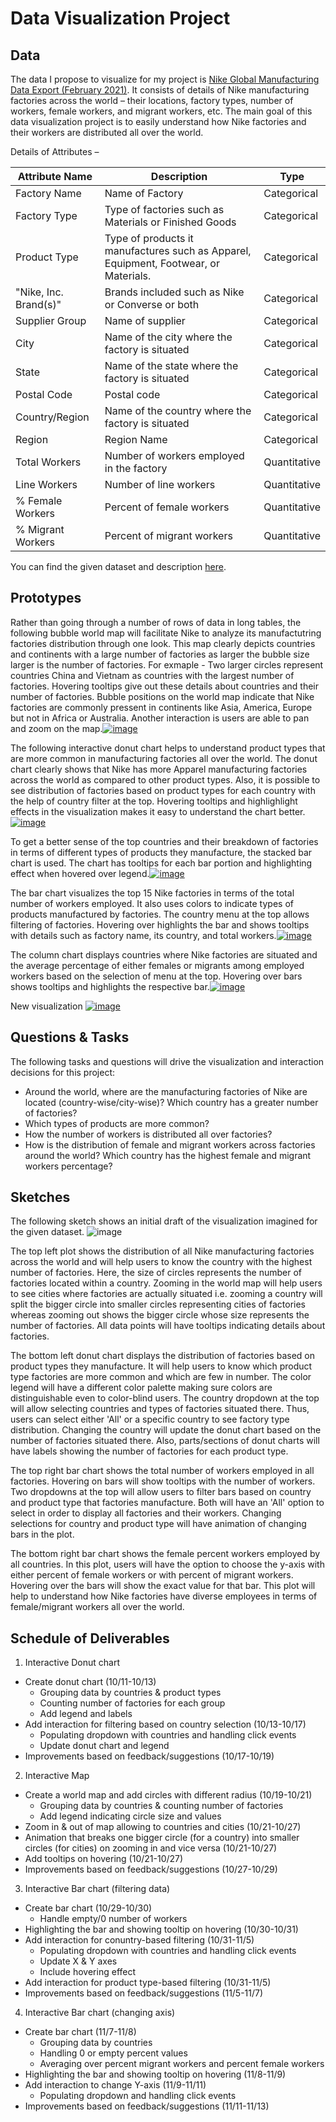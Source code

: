 # Data Visualization Project

## Data

The data I propose to visualize for my project is [Nike Global Manufacturing Data Export (February 2021)](http://manufacturingmap.nikeinc.com/). It consists of details of Nike manufacturing factories across the world – their locations, factory types, number of workers, female workers, and migrant workers, etc. The main goal of this data visualization project is to easily understand how Nike factories and their workers are distributed all over the world.

Details of Attributes –

|Attribute Name | Description | Type |
| --- | --- | --- |
| Factory Name | Name of Factory | Categorical |
| Factory Type | Type of factories such as Materials or Finished Goods | Categorical |
| Product Type | Type of products it manufactures such as Apparel, Equipment, Footwear, or Materials. | Categorical |
| "Nike, Inc. Brand(s)" | Brands included such as Nike or Converse or both | Categorical |
| Supplier Group | Name of supplier | Categorical |
| City | Name of the city where the factory is situated | Categorical |
| State | Name of the state where the factory is situated | Categorical |
| Postal Code | Postal code | Categorical |
| Country/Region | Name of the country where the factory is situated | Categorical |
| Region | Region Name | Categorical |
| Total Workers | Number of workers employed in the factory | Quantitative |
| Line Workers | Number of line workers | Quantitative |
| % Female Workers | Percent of female workers | Quantitative |
| % Migrant Workers | Percent of migrant workers | Quantitative |

You can find the given dataset and description [here](https://gist.github.com/siddhipa/3357f23f4ecd08f3737215f16026269e).


## Prototypes

Rather than going through a number of rows of data in long tables, the following bubble world map will facilitate Nike to analyze its manufactutring factories distribution through one look. This map clearly depicts countries and continents with a large number of factories as larger the bubble size larger is the number of factories. For exmaple - Two larger circles represent countries China and Vietnam as countries with the largest number of factories. Hovering tooltips give out these details about countries and their number of factories. Bubble positions on the world map indicate that Nike factories are commonly pressent in continents like Asia, America, Europe but not in Africa or Australia. Another interaction is users are able to pan and zoom on the map.[![image](https://user-images.githubusercontent.com/49468721/139173222-636df8fe-e5ed-4128-b311-378a03bdd7b2.png)](https://vizhub.com/siddhipa/5faede5e67704af7a368c3905781b673)

The following interactive donut chart helps to understand product types that are more common in manufacturing factories all over the world. The donut chart clearly shows that Nike has more Apparel manufacturing factories across the world as compared to other product types. Also, it is possible to see distribution of factories based on product types for each country with the help of country filter at the top. Hovering tooltips and highlighlight effects in the visualization makes it easy to understand the chart better.[![image](https://user-images.githubusercontent.com/49468721/137227761-e5a19564-291e-42bf-9850-8e44f8488c13.png)](https://vizhub.com/siddhipa/dfc92cac6f174a4289ec8ae05d40c4d8)

To get a better sense of the top countries and their breakdown of factories in terms of different types of products they manufacture, the stacked bar chart is used. The chart has tooltips for each bar portion and highlighting effect when hovered over legend.[![image](https://user-images.githubusercontent.com/49468721/141050559-d90b4fc2-3146-4a76-84b5-e22242698aac.png)](https://vizhub.com/siddhipa/360db8e242da4cdf9bfb9a042d3ae9e6)

The bar chart visualizes the top 15 Nike factories in terms of the total number of workers employed. It also uses colors to indicate types of products manufactured by factories. The country menu at the top allows filtering of factories. Hovering over highlights the bar and shows tooltips with details such as factory name, its country, and total workers.[![image](https://user-images.githubusercontent.com/49468721/141049790-cfe5d165-3858-4e35-8074-c40a0adec976.png)](https://vizhub.com/siddhipa/e3fb0093f5394a2eb79105498400f1e6)

The column chart displays countries where Nike factories are situated and the average percentage of either females or migrants among employed workers based on the selection of menu at the top. Hovering over bars shows tooltips and highlights the respective bar.[![image](https://user-images.githubusercontent.com/49468721/141050260-b7847b7f-edf8-44e6-be23-6b220451a765.png)](https://vizhub.com/siddhipa/bd1bc58d07de43aeab6335429e313109)

New visualization
[![image](https://user-images.githubusercontent.com/49468721/142292904-54b673a9-a130-49c4-9a0c-15095f705905.png)](https://vizhub.com/siddhipa/64ab6fceffcb41f4a2f5b3c124247dfd)


## Questions & Tasks

The following tasks and questions will drive the visualization and interaction decisions for this project:

 * Around the world, where are the manufacturing factories of Nike are located (country-wise/city-wise)? Which country has a greater number of factories?
 * Which types of products are more common?
 * How the number of workers is distributed all over factories?
 * How is the distribution of female and migrant workers across factories around the world? Which country has the highest female and migrant workers percentage? 
 

## Sketches

The following sketch shows an initial draft of the visualization imagined for the given dataset.
![image](https://user-images.githubusercontent.com/49468721/136826714-958d8d1f-b9a6-4d43-bfa9-e5062d8748ad.png)

The top left plot shows the distribution of all Nike manufacturing factories across the world and will help users to know the country with the highest number of factories. Here, the size of circles represents the number of factories located within a country. Zooming in the world map will help users to see cities where factories are actually situated i.e. zooming a country will split the bigger circle into smaller circles representing cities of factories whereas zooming out shows the bigger circle whose size represents the number of factories. All data points will have tooltips indicating details about factories.

The bottom left donut chart displays the distribution of factories based on product types they manufacture. It will help users to know which product type factories are more common and which are few in number. The color legend will have a different color palette making sure colors are distinguishable even to color-blind users. The country dropdown at the top will allow selecting countries and types of factories situated there. Thus, users can select either 'All' or a specific country to see factory type distribution. Changing the country will update the donut chart based on the number of factories situated there. Also, parts/sections of donut charts will have labels showing the number of factories for each product type. 

The top right bar chart shows the total number of workers employed in all factories. Hovering on bars will show tooltips with the number of workers. Two dropdowns at the top will allow users to filter bars based on country and product type that factories manufacture. Both will have an 'All' option to select in order to display all factories and their workers. Changing selections for country and product type will have animation of changing bars in the plot.

The bottom right bar chart shows the female percent workers employed by all countries. In this plot, users will have the option to choose the y-axis with either percent of female workers or with percent of migrant workers. Hovering over the bars will show the exact value for that bar. This plot will help to understand how Nike factories have diverse employees in terms of female/migrant workers all over the world.



## Schedule of Deliverables

1.	Interactive Donut chart	  	
   - Create donut chart	(10/11-10/13)
     - Grouping data by countries & product types  
     - Counting number of factories for each group
  	  - Add legend and labels
   - Add interaction for filtering based on country selection	(10/13-10/17)
     - Populating dropdown with countries and handling click events
     - Update donut chart and legend
   - Improvements based on feedback/suggestions	(10/17-10/19)
   
2.	Interactive Map
   - Create a world map and add circles with different radius (10/19-10/21)
     - Grouping data by countries & counting number of factories
     - Add legend indicating circle size and values
   - Zoom in & out of map allowing to countries and cities	(10/21-10/27)
   - Animation that breaks one bigger circle (for a country) into smaller circles (for cities) on zooming in and vice versa	(10/21-10/27)
   - Add tooltips on hovering	(10/21-10/27)
   - Improvements based on feedback/suggestions (10/27-10/29)
   
3.	Interactive Bar chart (filtering data)
   - Create bar chart	(10/29-10/30)
     - Handle empty/0 number of workers
   - Highlighting the bar and showing tooltip on hovering	(10/30-10/31)
   - Add interaction for conuntry-based filtering (10/31-11/5)
     -	Populating dropdown with countries and handling click events
     - Update X & Y axes
     - Include hovering effect
   -	Add interaction for product type-based filtering (10/31-11/5)
   -	Improvements based on feedback/suggestions (11/5-11/7)
   
4.	Interactive Bar chart (changing axis)						
   - Create bar chart (11/7-11/8)
     - Grouping data by countries
     - Handling 0 or empty percent values
     - Averaging over percent migrant workers and percent female workers
   - Highlighting the bar and showing tooltip on hovering	(11/8-11/9)
   - Add interaction to change Y-axis (11/9-11/11)
     - Populating dropdown and handling click events
   - Improvements based on feedback/suggestions		(11/11-11/13)

